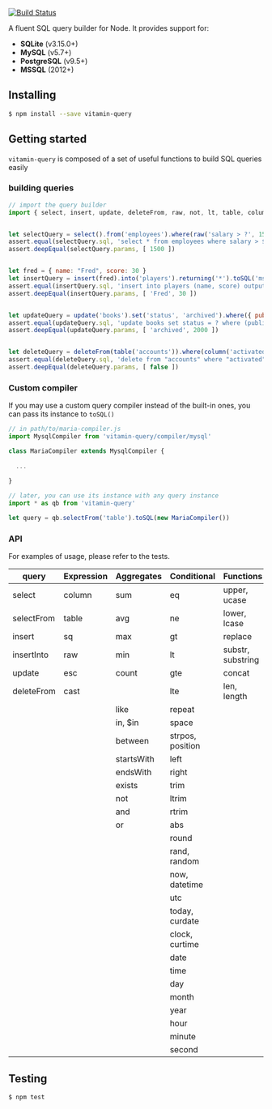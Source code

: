 [![Build Status](https://travis-ci.org/vitaminjs/query-builder.svg?branch=master)](https://travis-ci.org/vitaminjs/query-builder)

A fluent SQL query builder for Node.
It provides support for:
- **SQLite** (v3.15.0+)
- **MySQL** (v5.7+)
- **PostgreSQL** (v9.5+)
- **MSSQL** (2012+)

## Installing

```bash
$ npm install --save vitamin-query
```

## Getting started

`vitamin-query` is composed of a set of useful functions to build SQL queries easily

### building queries

```js
// import the query builder
import { select, insert, update, deleteFrom, raw, not, lt, table, column } from 'vitamin-query'


let selectQuery = select().from('employees').where(raw('salary > ?', 1500)).toSQL('pg')
assert.equal(selectQuery.sql, 'select * from employees where salary > $1')
assert.deepEqual(selectQuery.params, [ 1500 ])


let fred = { name: "Fred", score: 30 }
let insertQuery = insert(fred).into('players').returning('*').toSQL('mssql')
assert.equal(insertQuery.sql, 'insert into players (name, score) output inserted.* values (?, ?)')
assert.deepEqual(insertQuery.params, [ 'Fred', 30 ])


let updateQuery = update('books').set('status', 'archived').where({ publish_date: not(lt(2000)) }).toSQL('mysql')
assert.equal(updateQuery.sql, 'update books set status = ? where (publish_date >= ?)')
assert.deepEqual(updateQuery.params, [ 'archived', 2000 ])


let deleteQuery = deleteFrom(table('accounts')).where(column('activated'), false).toSQL('sqlite')
assert.equal(deleteQuery.sql, 'delete from "accounts" where "activated" = ?')
assert.deepEqual(deleteQuery.params, [ false ])
```

### Custom compiler

If you may use a custom query compiler instead of the built-in ones, you can pass its instance to `toSQL()`

```js
// in path/to/maria-compiler.js
import MysqlCompiler from 'vitamin-query/compiler/mysql'

class MariaCompiler extends MysqlCompiler {
  
  ...
  
}

// later, you can use its instance with any query instance
import * as qb from 'vitamin-query'

let query = qb.selectFrom('table').toSQL(new MariaCompiler())
```

### API

For examples of usage, please refer to the tests.

query | Expression | Aggregates | Conditional | Functions
----- | ---------- | ---------- | ----------- | ---------
select | column | sum | eq | upper, ucase
selectFrom | table | avg | ne | lower, lcase
insert | sq | max | gt | replace
insertInto | raw | min | lt | substr, substring
update | esc | count | gte | concat
deleteFrom | cast | | lte | len, length
 | | | like | repeat
 | | | in, $in | space
 | | | between | strpos, position
 | | | startsWith | left
 | | | endsWith | right
 | | | exists | trim
 | | | not | ltrim
 | | | and | rtrim
 | | | or | abs
 | | | | round
 | | | | rand, random
 | | | | now, datetime
 | | | | utc
 | | | | today, curdate
 | | | | clock, curtime
 | | | | date
 | | | | time
 | | | | day
 | | | | month
 | | | | year
 | | | | hour
 | | | | minute
 | | | | second

## Testing

```bash
$ npm test
```
